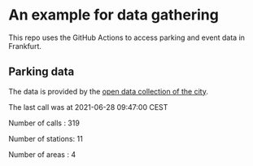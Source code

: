 # An example for data gathering

This repo uses the GitHub Actions to access parking and event data in Frankfurt.

## Parking data
The data is provided by the [open data collection of the city](https://www.offenedaten.frankfurt.de/).

The last call was at 2021-06-28 09:47:00 CEST

Number of calls   : 319

Number of stations:  11

Number of areas   :   4

